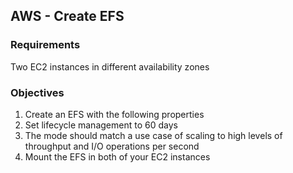 ## AWS - Create EFS
 
### Requirements

Two EC2 instances in different availability zones

### Objectives

1. Create an EFS with the following properties
  1. Set lifecycle management to 60 days
  2. The mode should match a use case of scaling to high levels of throughput and I/O operations per second
2. Mount the EFS in both of your EC2 instances
